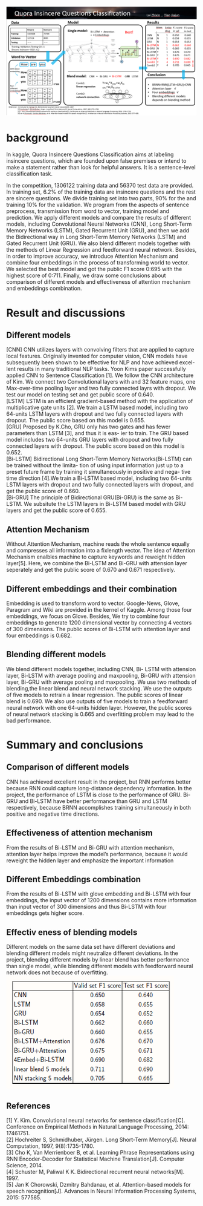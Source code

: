 ![image](images/1.png)   
# background
In kaggle, Quora Insincere Questions Classification aims at labeling insincere questions, which are founded upon false premises or intend to make a statement rather than look for helpful answers. It is a sentence-level classification task.

In the competition, 1306122 training data and 56370 test data are provided. In training set, 6.2% of the training data are insincere questions and the rest are sincere questions. We divide training set into two parts, 90% for the and training 10% for the validation. We program from the aspects of sentence preprocess, transmission from word to vector, training model and prediction. We apply different models and compare the results of different models, including Convolutional Neural Networks (CNN), Long Short-Term Memory Networks (LSTM), Gated Recurrent Unit (GRU), and then we add the Bidirectional way in Long Short-Term Memory Networks (LSTM) and Gated Recurrent Unit (GRU). We also blend different models together with the methods of Linear Regression and feedforward neural network. Besides, in order to improve accuracy, we introduce Attention Mechanism and combine four embeddings in the process of transforming world to vector. We selected the best model and got the public F1 score 0:695 with the highest score of 0:711. Finally, we draw some conclusions about comparison of different models and effectiveness of attention mechanism and embeddings combination.

# Result and discussions  
## Different models  
[CNN] CNN utilizes layers with convolving filters that are applied to capture local features. Originally invented
for computer vision, CNN models have subsequently been shown to be effective for NLP and have achieved excel-
lent results in many traditional NLP tasks. Yoon Kims paper successfully applied CNN to Sentence Classification
[1]. We follow the CNN architecture of Kim. We connect two Convolutional layers with and 32 feature maps, one
Max-over-time pooling layer and two fully connected layrs with dropout. We test our model on testing set and
get public score of 0.640.  
[LSTM] LSTM is an efficient gradient-based method with the application of multiplicative gate units [2]. We
train a LSTM based model, including two 64-units LSTM layers with dropout and two fully connected layers with
dropout. The public score based on this model is 0.655.  
[GRU] Proposed by K.Cho, GRU only has two gates and has fewer parameters than LSTM [3], and thus it is eas-
ier to train. The GRU based model includes two 64-units GRU layers with dropout and two fully connected layers
with dropout. The public score based on this model is 0.652.  
[Bi-LSTM] Bidirectional Long Short-Term Memory Networks(Bi-LSTM) can be trained without the limita-
tion of using input information just up to a preset future frame by training it simultaneously in positive and nega-
tive time direction [4].We train a Bi-LSTM based model, including two 64-units LSTM layers with dropout and two
fully connected layers with dropout, and get the public score of 0.660.  
[Bi-GRU] The principle of Bidirectional GRU(Bi-GRU) is the same as Bi-LSTM. We subsitute the LSTM layers
in Bi-LSTM based model with GRU layers and get the public score of 0.655.
## Attention Mechanism  
Without Attention Mechanism, machine reads the whole sentence equally and compresses all information into a fixlength vector. The idea of Attention Mechanism enalbles machine to capture keywords and reweight hidden layer[5]. Here, we combine the Bi-LSTM and Bi-GRU with attension layer seperately and get the public score of 0.670 and 0.671 respectively.
## Different embeddings and their combination  
Embedding is used to transform word to vector. Google-News, Glove, Paragram and Wiki are provided in the kernel of Kaggle. Among those four embeddings, we focus on Glove. Besides, We try to combine four embeddings to generate 1200 dimensional vector by connecting 4 vectors of 300 dimensions. The public scores of Bi-LSTM with attention layer and four embeddings is 0.682.
## Blending different models  
We blend different models together, including CNN, Bi- LSTM with attension layer, Bi-LSTM with average pooling and maxpooling, Bi-GRU with attension layer, Bi-GRU with average pooling and maxpooling. We use two methods of blending,the linear blend and neural network stacking.
We use the outputs of five models to retrain a linear regression. The public scores of linear blend is 0.690. We also use outputs of five models to train a feedforward neural network with one 64-units hidden layer. However, the public scores of neural network stacking is 0.665 and overfitting problem may lead to the bad performance.
# Summary and conclusions  
## Comparison of different models 
CNN has achieved excellent result in the project, but RNN performs better because RNN could capture long-distance dependency information. In the project, the performance of LSTM is close to the performance of GRU. Bi-GRU and Bi-LSTM have better performance than GRU and LSTM respectively, because BRNN accomplishes training simultaneously in both positive and negative time directions.
## Effectiveness of attention mechanism 
From the results of Bi-LSTM and Bi-GRU with attention mechanism, attention layer helps improve the model’s performance, because it would reweight the hidden layer and emphasize the important information
## Different Embeddings combination 
From the results of Bi-LSTM with glove embedding and Bi-LSTM with four embeddings, the input vector of 1200 dimensions contains more information than input vector of 300 dimensions and thus Bi-LSTM with four embeddings gets higher score.
## Effectiv eness of blending models
Different models on the same data set have different deviations and blending different models might neutralize different deviations. In the project, blending different models by linear blend has better performance than single model, while blending different models with feedforward neural network does not because of overfitting.
![image](images/2.png)

## References
[1] Y. Kim. Convolutional neural networks for sentence classification[C]. Conference on Empirical Methods in Natural Language Processing, 2014: 17461751.  
[2] Hochreiter S, Schmidhuber, Jürgen. Long Short-Term Memory[J]. Neural Computation, 1997, 9(8):1735-1780.  
[3] Cho K, Van Merrienboer B, et al. Learning Phrase Representations using RNN Encoder-Decoder for Statistical Machine Translation[J]. Computer Science, 2014.  
[4] Schuster M, Paliwal K K. Bidirectional recurrent neural networks[M]. 1997.  
[5] Jan K Chorowski, Dzmitry Bahdanau, et al. Attention-based models for speech recognition[J]. Advances in Neural Information Processing Systems, 2015: 577585.  
